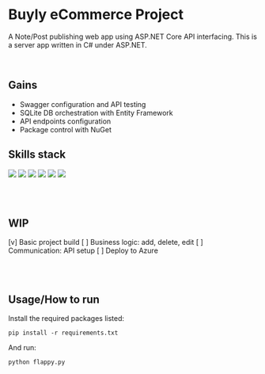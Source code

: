 # Buyly eCommerce Project

A Note/Post publishing web app using ASP.NET Core API interfacing.
This is a server app written in C# under ASP.NET.

<br>

## Gains
- Swagger configuration and API testing
- SQLite DB orchestration with Entity Framework
- API endpoints configuration
- Package control with NuGet

## Skills stack
![](https://shields.io/badge/-asp.net-purple?logo=dotnet&style=plastic)
![](https://shields.io/badge/-azure-blue?logo=microsoftazure&style=plastic)
![](https://shields.io/badge/-react-blue?logo=react&style=plastic)
![](https://shields.io/badge/-swagger-gray?logo=swagger&style=plastic)
![](https://shields.io/badge/-sqlite-blue?logo=sqlite&style=plastic)
![](https://shields.io/badge/-bootstrap-grey?logo=bootstrap&style=plastic)

<br><br>
## WIP
[v] Basic project build
[ ] Business logic: add, delete, edit
[ ] Communication: API setup
[ ] Deploy to Azure


<br><br>
## Usage/How to run
Install the required packages listed:
```
pip install -r requirements.txt
```
And run:
```
python flappy.py
```
